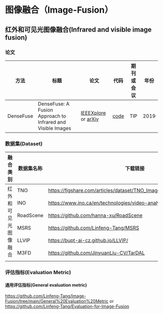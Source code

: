 # 图像融合（Image-Fusion）
## 红外和可见光图像融合(Infrared and visible image fusion)
### 论文
<table>
  <thead>
    <tr>
      <th>方法</th>
      <th>标题</th>
      <th>论文</th>
      <th>代码</th>
      <th>期刊或会议</th>
      <th>年份</th>
    </tr>
  </thead>
  <tbody>
    <tr>
      <td>DenseFuse</td>
      <td>DenseFuse: A Fusion Approach to Infrared and Visible Images</td>
      <td><a href="https://ieeexplore.ieee.org/document/8580578">IEEEXplore</a> or <a href="https://arxiv.org/abs/1804.08361">arXiv</a></td>
      <td><a href="https://github.com/hli1221/densefuse-pytorch">code</a></td>
      <td style="text-align: center;">TIP</td>
      <td>2019</td>
    </tr>
  </tbody>
</table>

### 数据集(Dataset)
<table>
  <thead>
    <tr>
      <th>融合类别</th>
      <th>数据集名称</th>
      <th>下载链接</th>
    </tr>
  </thead>
<tbody>
  <tr>
    <td rowspan="6">红外和可见光图像融合</td>
    <td>TNO</td>
    <td><a href="https://figshare.com/articles/dataset/TNO_Image_Fusion_Dataset/1008029">https://figshare.com/articles/dataset/TNO_Image_Fusion_Dataset/1008029</a></td>
  </tr>
  <tr>
    <td>INO</td>
    <td><a href="https://www.ino.ca/en/technologies/video-analytics-dataset/videos/">https://www.ino.ca/en/technologies/video-analytics-dataset/videos/</a></td>
  </tr>
  <tr>
    <td>RoadScene</td>
    <td><a href="https://github.com/hanna-xu/RoadScene">https://github.com/hanna-xu/RoadScene</a></td>
  </tr>
  <tr>
    <td>MSRS</td>
    <td><a href="https://github.com/Linfeng-Tang/MSRS">https://github.com/Linfeng-Tang/MSRS</a></td>
  </tr>
  <tr>
    <td>LLVIP</td>
    <td><a href="https://bupt-ai-cz.github.io/LLVIP/">https://bupt-ai-cz.github.io/LLVIP/</a></td>
  </tr>
  <tr>
    <td>M3FD</td>
    <td><a href="https://github.com/JinyuanLiu-CV/TarDAL">https://github.com/JinyuanLiu-CV/TarDAL</a></td>
  </tr>
  <tr>
    <td></td>
    <td></td>
    <td></td>
  </tr>
</tbody>
</table>

### 评估指标(Evaluation Metric)
#### 通用评估指标(General evaluation metric)
https://github.com/Linfeng-Tang/Image-Fusion/tree/main/General%20Evaluation%20Metric or https://github.com/Linfeng-Tang/Evaluation-for-Image-Fusion

